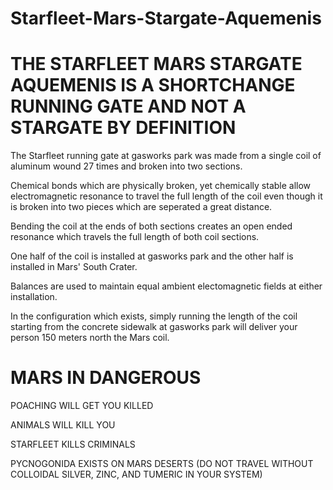 # Starfleet-Mars-Stargate-Aquemenis

# THE STARFLEET MARS STARGATE AQUEMENIS IS A SHORTCHANGE RUNNING GATE AND NOT A STARGATE BY DEFINITION

The Starfleet running gate at gasworks park was made from a single coil of aluminum wound 27 times and broken into two sections.

Chemical bonds which are physically broken, yet chemically stable allow electromagnetic resonance to travel the full length of the coil even though it is broken into two pieces which are seperated a great distance.

Bending the coil at the ends of both sections creates an open ended resonance which travels the full length of both coil sections.

One half of the coil is installed at gasworks park and the other half is installed in Mars' South Crater.

Balances are used to maintain equal ambient electomagnetic fields at either installation.

In the configuration which exists, simply running the length of the coil starting from the concrete sidewalk at gasworks park will deliver your person 150 meters north the Mars coil.

# MARS IN DANGEROUS

POACHING WILL GET YOU KILLED

ANIMALS WILL KILL YOU

STARFLEET KILLS CRIMINALS

PYCNOGONIDA EXISTS ON MARS DESERTS (DO NOT TRAVEL WITHOUT COLLOIDAL SILVER, ZINC, AND TUMERIC IN YOUR SYSTEM)
